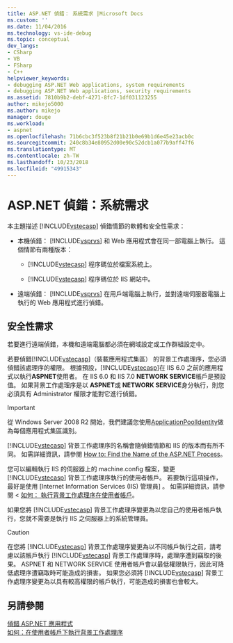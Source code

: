 ```yaml
---
title: ASP.NET 偵錯： 系統需求 |Microsoft Docs
ms.custom: ''
ms.date: 11/04/2016
ms.technology: vs-ide-debug
ms.topic: conceptual
dev_langs:
- CSharp
- VB
- FSharp
- C++
helpviewer_keywords:
- debugging ASP.NET Web applications, system requirements
- debugging ASP.NET Web applications, security requirements
ms.assetid: 7810b9b2-debf-4271-8fc7-1df031123255
author: mikejo5000
ms.author: mikejo
manager: douge
ms.workload:
- aspnet
ms.openlocfilehash: 71b6cbc3f523b8f21b21b0e69b1d6e45e23acb0c
ms.sourcegitcommit: 240c8b34e80952d00e90c52dcb1a077b9aff47f6
ms.translationtype: MT
ms.contentlocale: zh-TW
ms.lasthandoff: 10/23/2018
ms.locfileid: "49915343"
---
```

# <a name="aspnet-debugging-system-requirements"></a>ASP.NET 偵錯：系統需求
本主題描述 [!INCLUDE[vstecasp](../code-quality/includes/vstecasp_md.md)] 偵錯情節的軟體和安全性需求：  
  
- 本機偵錯： [!INCLUDE[vsprvs](../code-quality/includes/vsprvs_md.md)] 和 Web 應用程式會在同一部電腦上執行。 這個情節有兩種版本：  
  
  - [!INCLUDE[vstecasp](../code-quality/includes/vstecasp_md.md)] 程序碼位於檔案系統上。  
  
  - [!INCLUDE[vstecasp](../code-quality/includes/vstecasp_md.md)] 程序碼位於 IIS 網站中。  
  
- 遠端偵錯： [!INCLUDE[vsprvs](../code-quality/includes/vsprvs_md.md)] 在用戶端電腦上執行，並對遠端伺服器電腦上執行的 Web 應用程式進行偵錯。  
  
## <a name="security-requirements"></a>安全性需求  
 若要進行遠端偵錯，本機和遠端電腦都必須在網域設定或工作群組設定中。  
  
 若要偵錯[!INCLUDE[vstecasp](../code-quality/includes/vstecasp_md.md)]（裝載應用程式集區） 的背景工作處理序，您必須偵錯該處理序的權限。 根據預設，[!INCLUDE[vstecasp](../code-quality/includes/vstecasp_md.md)]在 IIS 6.0 之前的應用程式以執行**ASPNET**使用者。 在 IIS 6.0 和 IIS 7.0 **NETWORK SERVICE**帳戶是預設值。 如果背景工作處理序是以 **ASPNET**或 **NETWORK SERVICE**身分執行，則您必須具有 Administrator 權限才能對它進行偵錯。

 > [!IMPORTANT]
 > 從 Windows Server 2008 R2 開始，我們建議您使用[ApplicationPoolIdentity](/iis/manage/configuring-security/application-pool-identities)做為每個應用程式集區識別。
  
 [!INCLUDE[vstecasp](../code-quality/includes/vstecasp_md.md)] 背景工作處理序的名稱會隨偵錯情節和 IIS 的版本而有所不同。 如需詳細資訊，請參閱 [How to: Find the Name of the ASP.NET Process](../debugger/how-to-find-the-name-of-the-aspnet-process.md)。  
  
 您可以編輯執行 IIS 的伺服器上的 machine.config 檔案，變更 [!INCLUDE[vstecasp](../code-quality/includes/vstecasp_md.md)] 背景工作處理序執行的使用者帳戶。 若要執行這項操作，最好是使用 [Internet Information Services (IIS) 管理員] 。 如需詳細資訊，請參閱 <<c0> [ 如何： 執行背景工作處理序在使用者帳戶](../debugger/how-to-run-the-worker-process-under-a-user-account.md)。  
  
 如果您將 [!INCLUDE[vstecasp](../code-quality/includes/vstecasp_md.md)] 背景工作處理序變更為以您自己的使用者帳戶執行，您就不需要是執行 IIS 之伺服器上的系統管理員。  
  
> [!CAUTION]
>  在您將 [!INCLUDE[vstecasp](../code-quality/includes/vstecasp_md.md)] 背景工作處理序變更為以不同帳戶執行之前，請考慮以該帳戶執行 [!INCLUDE[vstecasp](../code-quality/includes/vstecasp_md.md)] 背景工作處理序時，處理序遭到竊取的後果。 ASPNET 和 NETWORK SERVICE 使用者帳戶會以最低權限執行，因此可降低處理序遭竊取時可能造成的損害。 如果您必須將 [!INCLUDE[vstecasp](../code-quality/includes/vstecasp_md.md)] 背景工作處理序變更為以具有較高權限的帳戶執行，可能造成的損害也會較大。  
  
## <a name="see-also"></a>另請參閱  
 [偵錯 ASP.NET 應用程式](../debugger/how-to-enable-debugging-for-aspnet-applications.md)   
 [如何：在使用者帳戶下執行背景工作處理序](../debugger/how-to-run-the-worker-process-under-a-user-account.md)